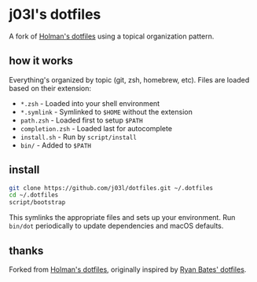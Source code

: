 # j03l's dotfiles

A fork of [Holman's dotfiles](https://github.com/holman/dotfiles) using a topical organization pattern.

## how it works

Everything's organized by topic (git, zsh, homebrew, etc). Files are loaded based on their extension:

- `*.zsh` - Loaded into your shell environment
- `*.symlink` - Symlinked to `$HOME` without the extension
- `path.zsh` - Loaded first to setup `$PATH`
- `completion.zsh` - Loaded last for autocomplete
- `install.sh` - Run by `script/install`
- `bin/` - Added to `$PATH`

## install

```sh
git clone https://github.com/j03l/dotfiles.git ~/.dotfiles
cd ~/.dotfiles
script/bootstrap
```

This symlinks the appropriate files and sets up your environment. Run `bin/dot` periodically to update dependencies and macOS defaults.

## thanks

Forked from [Holman's dotfiles](https://github.com/holman/dotfiles), originally inspired by [Ryan Bates' dotfiles](http://github.com/ryanb/dotfiles).
